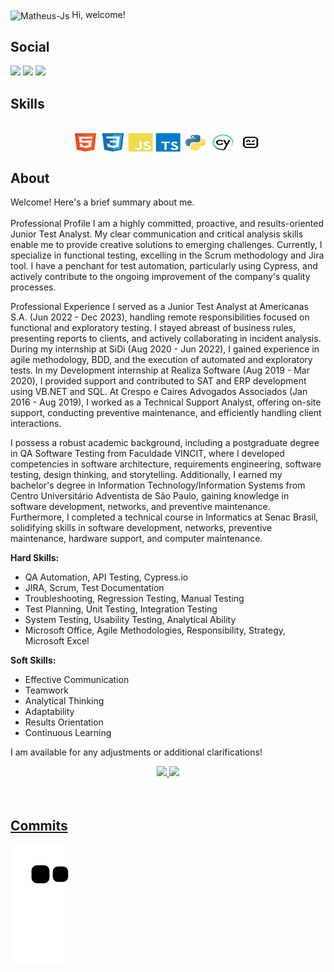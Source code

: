<img align="center" alt="Matheus-Js" height="100" width="100" src="https://sdk.bitmoji.com/render/panel/e0c8b93f-c246-46e8-9db2-ec0cb01ec9eb-f38649ec-f37c-493a-a34b-475f6993ba74-v1.png?transparent=1&palette=1">
Hi, welcome!

## Social
<div> 
  <a href="https://www.linkedin.com/in/matheusbonotto" target="_blank"><img src="https://img.shields.io/badge/-LinkedIn-%230077B5?style=for-the-badge&logo=linkedin&logoColor=white" target="_blank"></a> 
  <a href="mailto:matteusbonotto+github@gmail.com"><img src="https://img.shields.io/badge/Gmail-D14836?style=for-the-badge&logo=gmail&logoColor=white" target="_blank"></a>
  <a href="https://instagram.com/matheusbonotto" target="_blank"><img src="https://img.shields.io/badge/-Instagram-%23E4405F?style=for-the-badge&logo=instagram&logoColor=white" target="_blank"></a>

## Skills
<div style="display: inline_block; text-align: center;"><br>
  <img align="center" alt="Matheus-HTML" height="30" width="40" src="https://raw.githubusercontent.com/devicons/devicon/master/icons/html5/html5-original.svg">
  <img align="center" alt="Matheus-CSS" height="30" width="40" src="https://raw.githubusercontent.com/devicons/devicon/master/icons/css3/css3-original.svg">
  <img align="center" alt="Matheus-Js" height="30" width="40" src="https://raw.githubusercontent.com/devicons/devicon/master/icons/javascript/javascript-plain.svg">
  <img align="center" alt="Matheus-Ts" height="30" width="40" src="https://raw.githubusercontent.com/devicons/devicon/master/icons/typescript/typescript-plain.svg">
  <img align="center" alt="Matheus-Python" height="30" width="40" src="https://raw.githubusercontent.com/devicons/devicon/master/icons/python/python-original.svg">
  <img align="center" alt="Matheus-Cypress" height="30" width="40" src="https://github.com/vscode-icons/vscode-icons/blob/master/icons/file_type_light_cypress.svg">
  <img align="center" alt="Matheus-Robotframework" height="30" width="40" src="https://raw.githubusercontent.com/vscode-icons/vscode-icons/0927fc72a1d655c12ec60178df88bef6da3b883d/icons/file_type_robotframework.svg">
</div>

## About
<div style="display: line_block">
Welcome! Here's a brief summary about me.
<br>
  <br>
Professional Profile
I am a highly committed, proactive, and results-oriented Junior Test Analyst. My clear communication and critical analysis skills enable me to provide creative solutions to emerging challenges. Currently, I specialize in functional testing, excelling in the Scrum methodology and Jira tool. I have a penchant for test automation, particularly using Cypress, and actively contribute to the ongoing improvement of the company's quality processes.

Professional Experience
I served as a Junior Test Analyst at Americanas S.A. (Jun 2022 - Dec 2023), handling remote responsibilities focused on functional and exploratory testing. I stayed abreast of business rules, presenting reports to clients, and actively collaborating in incident analysis. During my internship at SiDi (Aug 2020 - Jun 2022), I gained experience in agile methodology, BDD, and the execution of automated and exploratory tests. In my Development internship at Realiza Software (Aug 2019 - Mar 2020), I provided support and contributed to SAT and ERP development using VB.NET and SQL. At Crespo e Caires Advogados Associados (Jan 2016 - Aug 2019), I worked as a Technical Support Analyst, offering on-site support, conducting preventive maintenance, and efficiently handling client interactions.

I possess a robust academic background, including a postgraduate degree in QA Software Testing from Faculdade VINCIT, where I developed competencies in software architecture, requirements engineering, software testing, design thinking, and storytelling. Additionally, I earned my bachelor's degree in Information Technology/Information Systems from Centro Universitário Adventista de São Paulo, gaining knowledge in software development, networks, and preventive maintenance. Furthermore, I completed a technical course in Informatics at Senac Brasil, solidifying skills in software development, networks, preventive maintenance, hardware support, and computer maintenance.

**Hard Skills:**
- QA Automation, API Testing, Cypress.io
- JIRA, Scrum, Test Documentation
- Troubleshooting, Regression Testing, Manual Testing
- Test Planning, Unit Testing, Integration Testing
- System Testing, Usability Testing, Analytical Ability
- Microsoft Office, Agile Methodologies, Responsibility, Strategy, Microsoft Excel

**Soft Skills:**
- Effective Communication
- Teamwork
- Analytical Thinking
- Adaptability
- Results Orientation
- Continuous Learning

I am available for any adjustments or additional clarifications!
</div>
<div align="center">
  <a href="https://github.com/matteusbonotto">
  <img height="180em" src="https://github-readme-stats.vercel.app/api?username=matteusbonotto&show_icons=true&theme=blue-green&include_all_commits=true&count_private=true"/>
  <img height="180em" src="https://github-readme-stats.vercel.app/api/top-langs/?username=matteusbonotto&layout=compact&langs_count=7&theme=blue-green"/>
</div>

<br>
<br>
  
 ## Commits
  
![Snake animation](https://github.com/matteusbonotto/matteusbonotto/blob/output/github-contribution-grid-snake.svg)
